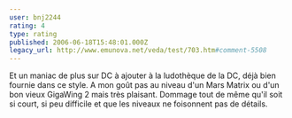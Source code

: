 ```yaml
---
user: bnj2244
rating: 4
type: rating
published: 2006-06-18T15:48:01.000Z
legacy_url: http://www.emunova.net/veda/test/703.htm#comment-5508
---
```

Et un maniac de plus sur DC à ajouter à la ludothèque de la DC, déjà bien fournie dans ce style. A mon goût pas au niveau d'un Mars Matrix ou d'un bon vieux GigaWing 2 mais très plaisant. Dommage tout de même qu'il soit si court, si peu difficile et que les niveaux ne foisonnent pas de détails.